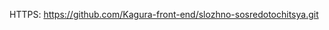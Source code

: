 HTTPS: https://github.com/Kagura-front-end/slozhno-sosredotochitsya.git



<!---
Kagura-front-end/Kagura-front-end is a ✨ special ✨ repository because its `README.md` (this file) appears on your GitHub profile.
You can click the Preview link to take a look at your changes.
--->
